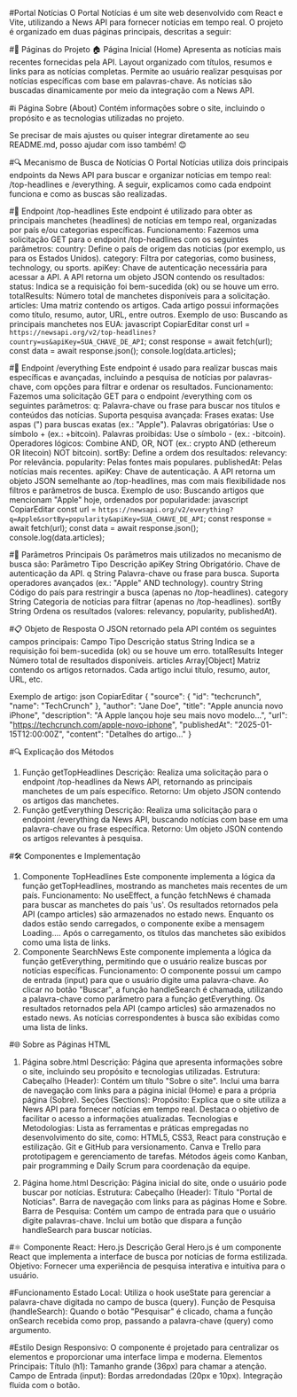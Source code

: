  #Portal Notícias
O Portal Notícias é um site web desenvolvido com React e Vite, utilizando a News API para fornecer notícias em tempo real. O projeto é organizado em duas páginas principais, descritas a seguir:

#📄 Páginas do Projeto
🏠 Página Inicial (Home)
Apresenta as notícias mais recentes fornecidas pela API.
Layout organizado com títulos, resumos e links para as notícias completas.
Permite ao usuário realizar pesquisas por notícias específicas com base em palavras-chave.
As notícias são buscadas dinamicamente por meio da integração com a News API.

#ℹ️ Página Sobre (About)
Contém informações sobre o site, incluindo o propósito e as tecnologias utilizadas no projeto.

Se precisar de mais ajustes ou quiser integrar diretamente ao seu README.md, posso ajudar com isso também! 😊



#🔍 Mecanismo de Busca de Notícias
O Portal Notícias utiliza dois principais endpoints da News API para buscar e organizar notícias em tempo real: /top-headlines e /everything. A seguir, explicamos como cada endpoint funciona e como as buscas são realizadas.

#📰 Endpoint /top-headlines
Este endpoint é utilizado para obter as principais manchetes (headlines) de notícias em tempo real, organizadas por país e/ou categorias específicas.
Funcionamento:
Fazemos uma solicitação GET para o endpoint /top-headlines com os seguintes parâmetros:
country: Define o país de origem das notícias (por exemplo, us para os Estados Unidos).
category: Filtra por categorias, como business, technology, ou sports.
apiKey: Chave de autenticação necessária para acessar a API.
A API retorna um objeto JSON contendo os resultados:
status: Indica se a requisição foi bem-sucedida (ok) ou se houve um erro.
totalResults: Número total de manchetes disponíveis para a solicitação.
articles: Uma matriz contendo os artigos. Cada artigo possui informações como título, resumo, autor, URL, entre outros.
Exemplo de uso: Buscando as principais manchetes nos EUA:
javascript
CopiarEditar
const url = `https://newsapi.org/v2/top-headlines?country=us&apiKey=SUA_CHAVE_DE_API`;
const response = await fetch(url);
const data = await response.json();
console.log(data.articles);


#🔎 Endpoint /everything
Este endpoint é usado para realizar buscas mais específicas e avançadas, incluindo a pesquisa de notícias por palavras-chave, com opções para filtrar e ordenar os resultados.
Funcionamento:
Fazemos uma solicitação GET para o endpoint /everything com os seguintes parâmetros:
q: Palavra-chave ou frase para buscar nos títulos e conteúdos das notícias. Suporta pesquisa avançada:
Frases exatas: Use aspas (") para buscas exatas (ex.: "Apple").
Palavras obrigatórias: Use o símbolo + (ex.: +bitcoin).
Palavras proibidas: Use o símbolo - (ex.: -bitcoin).
Operadores lógicos: Combine AND, OR, NOT (ex.: crypto AND (ethereum OR litecoin) NOT bitcoin).
sortBy: Define a ordem dos resultados:
relevancy: Por relevância.
popularity: Pelas fontes mais populares.
publishedAt: Pelas notícias mais recentes.
apiKey: Chave de autenticação.
A API retorna um objeto JSON semelhante ao /top-headlines, mas com mais flexibilidade nos filtros e parâmetros de busca.
Exemplo de uso: Buscando artigos que mencionam "Apple" hoje, ordenados por popularidade:
javascript
CopiarEditar
const url = `https://newsapi.org/v2/everything?q=Apple&sortBy=popularity&apiKey=SUA_CHAVE_DE_API`;
const response = await fetch(url);
const data = await response.json();
console.log(data.articles);


#🔑 Parâmetros Principais
Os parâmetros mais utilizados no mecanismo de busca são:
Parâmetro
Tipo
Descrição
apiKey
String
Obrigatório. Chave de autenticação da API.
q
String
Palavra-chave ou frase para busca. Suporta operadores avançados (ex.: "Apple" AND technology).
country
String
Código do país para restringir a busca (apenas no /top-headlines).
category
String
Categoria de notícias para filtrar (apenas no /top-headlines).
sortBy
String
Ordena os resultados (valores: relevancy, popularity, publishedAt).


#📋 Objeto de Resposta
O JSON retornado pela API contém os seguintes campos principais:
Campo
Tipo
Descrição
status
String
Indica se a requisição foi bem-sucedida (ok) ou se houve um erro.
totalResults
Integer
Número total de resultados disponíveis.
articles
Array[Object]
Matriz contendo os artigos retornados. Cada artigo inclui título, resumo, autor, URL, etc.

Exemplo de artigo:
json
CopiarEditar
{
  "source": { "id": "techcrunch", "name": "TechCrunch" },
  "author": "Jane Doe",
  "title": "Apple anuncia novo iPhone",
  "description": "A Apple lançou hoje seu mais novo modelo...",
  "url": "https://techcrunch.com/apple-novo-iphone",
  "publishedAt": "2025-01-15T12:00:00Z",
  "content": "Detalhes do artigo..."
}



#🔍 Explicação dos Métodos
1. Função getTopHeadlines
Descrição: Realiza uma solicitação para o endpoint /top-headlines da News API, retornando as principais manchetes de um país específico.
Retorno: Um objeto JSON contendo os artigos das manchetes.
2. Função getEverything
Descrição: Realiza uma solicitação para o endpoint /everything da News API, buscando notícias com base em uma palavra-chave ou frase específica.
Retorno: Um objeto JSON contendo os artigos relevantes à pesquisa.

#🛠️ Componentes e Implementação
1. Componente TopHeadlines
Este componente implementa a lógica da função getTopHeadlines, mostrando as manchetes mais recentes de um país.
Funcionamento:
No useEffect, a função fetchNews é chamada para buscar as manchetes do país 'us'.
Os resultados retornados pela API (campo articles) são armazenados no estado news.
Enquanto os dados estão sendo carregados, o componente exibe a mensagem Loading....
Após o carregamento, os títulos das manchetes são exibidos como uma lista de links.
2. Componente SearchNews
Este componente implementa a lógica da função getEverything, permitindo que o usuário realize buscas por notícias específicas.
Funcionamento:
O componente possui um campo de entrada (input) para que o usuário digite uma palavra-chave.
Ao clicar no botão "Buscar", a função handleSearch é chamada, utilizando a palavra-chave como parâmetro para a função getEverything.
Os resultados retornados pela API (campo articles) são armazenados no estado news.
As notícias correspondentes à busca são exibidas como uma lista de links.

#🌐 Sobre as Páginas HTML
1. Página sobre.html
Descrição: Página que apresenta informações sobre o site, incluindo seu propósito e tecnologias utilizadas.
Estrutura:
Cabeçalho (Header):
Contém um título "Sobre o site".
Inclui uma barra de navegação com links para a página inicial (Home) e para a própria página (Sobre).
Seções (Sections):
Propósito:
Explica que o site utiliza a News API para fornecer notícias em tempo real.
Destaca o objetivo de facilitar o acesso a informações atualizadas.
Tecnologias e Metodologias:
Lista as ferramentas e práticas empregadas no desenvolvimento do site, como:
HTML5, CSS3, React para construção e estilização.
Git e GitHub para versionamento.
Canva e Trello para prototipagem e gerenciamento de tarefas.
Métodos ágeis como Kanban, pair programming e Daily Scrum para coordenação da equipe.

2. Página home.html
Descrição: Página inicial do site, onde o usuário pode buscar por notícias.
Estrutura:
Cabeçalho (Header):
Título "Portal de Notícias".
Barra de navegação com links para as páginas Home e Sobre.
Barra de Pesquisa:
Contém um campo de entrada para que o usuário digite palavras-chave.
Inclui um botão que dispara a função handleSearch para buscar notícias.

#⚛️ Componente React: Hero.js
Descrição Geral
Hero.js é um componente React que implementa a interface de busca por notícias de forma estilizada.
Objetivo: Fornecer uma experiência de pesquisa interativa e intuitiva para o usuário.

#Funcionamento
Estado Local:
Utiliza o hook useState para gerenciar a palavra-chave digitada no campo de busca (query).
Função de Pesquisa (handleSearch):
Quando o botão "Pesquisar" é clicado, chama a função onSearch recebida como prop, passando a palavra-chave (query) como argumento.

#Estilo 
Design Responsivo:
O componente é projetado para centralizar os elementos e proporcionar uma interface limpa e moderna.
Elementos Principais:
Título (h1): Tamanho grande (36px) para chamar a atenção.
Campo de Entrada (input):
Bordas arredondadas (20px e 10px).
Integração fluida com o botão.

